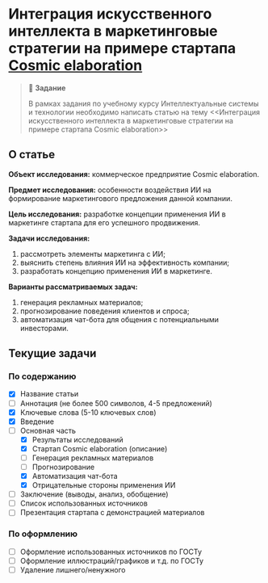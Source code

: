 # Интеграция искусственного интеллекта в маркетинговые стратегии на примере стартапа [Cosmic elaboration](https://cosmicelaboration.ru)

> :pushpin: **Задание**
> 
> В рамках задания по учебному курсу Интеллектуальные системы и технологии
> необходимо написать статью на тему <<Интеграция искусственного интеллекта в
> маркетинговые стратегии на примере стартапа Cosmic elaboration>>

## О статье 

**Объект исследования:** коммерческое предприятие Cosmic elaboration.

**Предмет исследования:** особенности воздействия ИИ на формирование
маркетингового предложения данной компании.

**Цель исследования:** разработке концепции применения ИИ в маркетинге стартапа
для его успешного продвижения.

**Задачи исследования:**
1. рассмотреть элементы маркетинга с ИИ;
2. выяснить степень влияния ИИ на эффективность компании;
3. разработать концепцию применения ИИ в маркетинге.

**Варианты рассматриваемых задач:**
1. генерация рекламных материалов;
2. прогнозирование поведения клиентов и спроса;
3. автоматизация чат-бота для общения с потенциальными инвесторами.


## Текущие задачи 

### По содержанию 
- [x] Название статьи
- [ ] Аннотация (не более 500 символов, 4-5 предложений)
- [x] Ключевые слова (5-10 ключевых слов) 
- [x] Введение
- [ ] Основная часть 
  - [x] Результаты исследований 
  - [x] Стартап Cosmic elaboration (описание)
  - [ ] Генерация рекламных материалов
  - [ ] Прогнозирование
  - [x] Автоматизация чат-бота 
  - [x] Отрицательные стороны применения ИИ 
- [ ] Заключение (выводы, анализ, обобщение) 
- [ ] Список использованных источников 
- [ ] Презентация стартапа с демонстрацией материалов

### По оформлению 
- [ ] Оформление использованных источников по ГОСТу
- [ ] Оформление иллюстраций/графиков и т.д. по ГОСТу 
- [ ] Удаление лишнего/ненужного
